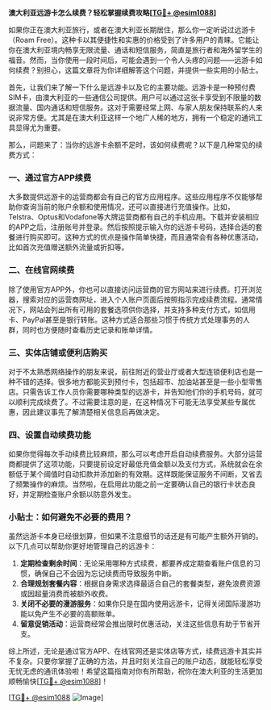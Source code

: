 **澳大利亚远游卡怎么续费？轻松掌握续费攻略[[TG💪+ @esim1088](https://t.me/s/esim1088)]**

如果你正在澳大利亚旅行，或者在澳大利亚长期居住，那么你一定听说过远游卡（Roam Free）。这种卡以其便捷性和实惠的价格受到了许多用户的青睐。它能让你在澳大利亚境内畅享无限流量、通话和短信服务，简直是旅行者和海外留学生的福音。然而，当你使用一段时间后，可能会遇到一个令人头疼的问题——远游卡如何续费？别担心，这篇文章将为你详细解答这个问题，并提供一些实用的小贴士。

首先，让我们来了解一下什么是远游卡以及它的主要功能。远游卡是一种预付费SIM卡，由澳大利亚的一些通信公司提供。用户可以通过这张卡享受到不限量的数据流量、国内通话和短信服务。这对于需要经常上网、与家人朋友保持联系的人来说非常方便。尤其是在澳大利亚这样一个地广人稀的地方，拥有一个稳定的通讯工具显得尤为重要。

那么，问题来了：当你的远游卡余额不足时，该如何续费呢？以下是几种常见的续费方式：

### 一、通过官方APP续费

大多数提供远游卡的运营商都会有自己的官方应用程序。这些应用程序不仅能够帮助你查询当前的账户余额和使用情况，还可以直接进行充值操作。比如，Telstra、Optus和Vodafone等大牌运营商都有自己的手机应用。下载并安装相应的APP之后，注册账号并登录。然后按照提示输入你的远游卡号码，选择合适的套餐进行购买即可。这种方式的优点是操作简单快捷，而且通常会有各种优惠活动，比如首次充值赠送额外流量或折扣等。

### 二、在线官网续费

除了使用官方APP外，你也可以直接访问运营商的官方网站来进行续费。打开浏览器，搜索对应的运营商网址，进入个人账户页面后按照指示完成续费流程。通常情况下，网站会列出所有可用的套餐选项供你选择，并支持多种支付方式，如信用卡、PayPal甚至是银行转账。这种方式适合那些习惯于传统方式处理事务的人群，同时也方便随时查看历史记录和账单详情。

### 三、实体店铺或便利店购买

对于不太熟悉网络操作的朋友来说，前往附近的营业厅或者大型连锁便利店也是一种不错的选择。很多地方都能买到预付卡，包括超市、加油站甚至是一些小型零售店。只需告诉工作人员你需要哪种类型的远游卡，并告知他们你的手机号码，就可以顺利完成续费了。不过需要注意的是，在这种情况下可能无法享受某些专属优惠，因此建议事先了解清楚相关信息后再做决定。

### 四、设置自动续费功能

如果你觉得每次手动续费比较麻烦，那么可以考虑开启自动续费服务。大部分运营商都提供了这项功能，只要提前设定好最低充值金额以及支付方式，系统就会在余额低于某个阈值时自动扣款并添加新的有效期。这样既能保证服务不间断，又省去了频繁操作的麻烦。当然啦，在启用此功能之前一定要确认自己的银行卡状态良好，并定期检查账户余额以防意外发生。

### 小贴士：如何避免不必要的费用？

虽然远游卡本身已经很划算，但如果不注意细节的话还是有可能产生额外开销的。以下几点可以帮助你更好地管理自己的远游卡：

1. **定期检查剩余时间**：无论采用哪种方式续费，都要养成定期查看账户信息的习惯，确保自己不会因为忘记续费而导致服务中断。
2. **合理规划套餐内容**：根据自身需求选择最适合自己的套餐类型，避免浪费资源或因超量消费而被额外收费。
3. **关闭不必要的漫游服务**：如果你只是在国内使用远游卡，记得关闭国际漫游功能以免产生不必要的高额账单。
4. **留意促销活动**：运营商经常会推出限时优惠活动，关注这些信息有助于节省开支。

综上所述，无论是通过官方APP、在线官网还是实体店等方式，续费远游卡其实并不复杂。只要你掌握了正确的方法，并且时刻关注自己的账户动态，就能轻松享受无忧无虑的通讯体验啦！希望这篇指南对你有所帮助，祝你在澳大利亚的生活更加顺畅愉快[[TG💪+ @esim1088](https://t.me/s/esim1088)]！

[[TG💪+ @esim1088](https://t.me/s/esim1088) ![Image](https://i.postimg.cc/4NQfJmqS/Snipaste-2025-05-13-00-14-12.png)]